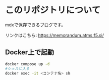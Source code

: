 # このリポジトリについて

mdxで保存できるブログです。

リンクはこちら: <https://memorandum.atms.f5.si/>

## Docker上で起動

```bash
docker compose up -d
#シェルに入る
docker exec -it <コンテナ名> sh
```
